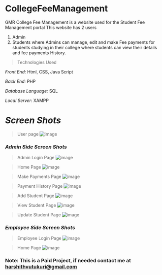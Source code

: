 # CollegeFeeManagement

GMR College Fee Management is a website used for the Student Fee Management portal
This website has 2 users

1. Admin
2. Students
where Admins can manage, edit and make Fee payments for students studying in their college
where students can view their details and fee payments History.

>Technologies Used

*Front End:* Html, CSS, Java Script

*Back End:* PHP

*Database Language:* SQL

*Local Server:* XAMPP

# *Screen Shots*

> User page
![image](https://github.com/Raghavavutukuri/CollegeFeeManagement/assets/82777393/adf412b4-51fc-4d73-ae95-fde5cd20e9be)

### *Admin Side Screen Shots*
> Admin Login Page
![image](https://github.com/Raghavavutukuri/CollegeFeeManagement/assets/82777393/bbc89c11-facf-4a6c-8e5a-57edcb83c8c4)

> Home Page
![image](https://github.com/Raghavavutukuri/CollegeFeeManagement/assets/82777393/2477fee4-2bb3-4b76-9e22-bdca3c62ce9f)
 
> Make Payments Page
![image](https://github.com/Raghavavutukuri/CollegeFeeManagement/assets/82777393/02aaa7ca-95c0-44be-9c54-0a4eb3a83fad)

> Payment History Page
![image](https://github.com/Raghavavutukuri/CollegeFeeManagement/assets/82777393/39e19237-94d3-40e5-ba97-27586dd3d31c)

> Add Student Page
![image](https://github.com/Raghavavutukuri/CollegeFeeManagement/assets/82777393/0787b953-b60c-4890-b335-36d21e929550)

> View Student Page
![image](https://github.com/Raghavavutukuri/CollegeFeeManagement/assets/82777393/d210c50d-41c6-430e-8c7b-1fcb684a1a53)

> Update Student Page
![image](https://github.com/Raghavavutukuri/CollegeFeeManagement/assets/82777393/cfec767d-7b5e-40c3-84cf-1eb877f84ccc)

### *Employee Side Screen Shots*
>Employee Login Page
![image](https://github.com/Raghavavutukuri/CollegeFeeManagement/assets/82777393/ed4fb72c-ff7c-455a-9c89-346bf48451ed)

>Home Page
![image](https://github.com/Raghavavutukuri/CollegeFeeManagement/assets/82777393/763e9468-4621-45bf-b212-2ca87b620924)

### Note: This is a Paid Project, if needed contact me at harshithvutukuri@gmail.com
